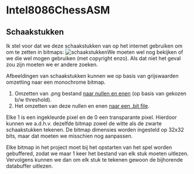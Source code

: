 # Intel8086ChessASM

## Schaakstukken
Ik stel voor dat we deze schaakstukken van op het internet gebruiken om om te zetten in bitmaps: ![schaakstukken](https://upload.wikimedia.org/wikipedia/commons/thumb/b/b2/Chess_Pieces_Sprite.svg/800px-Chess_Pieces_Sprite.svg.png)We moeten wel nog bekijken of we die wel mogen gebruiken (met copyright enzo). Als dat niet het geval zou zijn moeten we er andere zoeken.



Afbeeldingen van schaakstukken kunnen we op basis van grijswaarden omzetting naar een monochrome bitmap.
1. Omzetten van .png bestand [naar nullen en enen](https://www.dcode.fr/binary-image#f1) (op basis van gekozen b/w threshold).
2. Het omzetten van deze nullen en enen [naar een .bit file](https://www.dcode.fr/file-data).

Elke 1 is een ingekleurde pixel en de 0 een transparante pixel. Hierdoor kunnen we a.d.h.v. dezelfde bitmap zowel de witte als de zwarte schaakstukken tekenen. De bitmap dimensies worden ingesteld op 32x32 bits, maar dat moeten we misschien nog aanpassen.

Elke bitmap in het project moet bij het opstarten van het spel worden gebuffered, zodat we maar 1 keer het bestand van elk stuk moeten uitlezen. Vervolgens kunnen we dan om elk stuk te tekenen gewoon de bijhorende databuffer uitlezen. 
